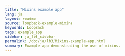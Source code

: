 ```yaml
---
title: "Mixins example app"
lang: ja
layout: readme
source: loopback-example-mixins
keywords: LoopBack
tags: example_app
sidebar: ja_lb3_sidebar
permalink: /doc/ja/lb3/Mixins-example-app.html
summary: Example app demonstrating the use of mixins.
---
```


